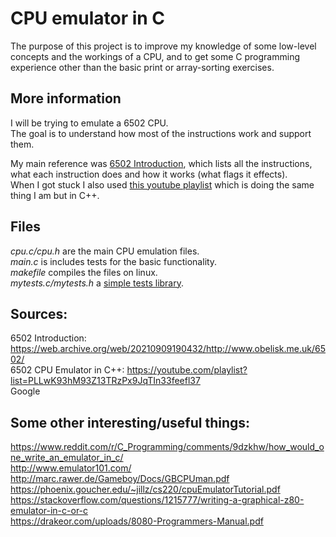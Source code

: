 # CPU emulator in C
The purpose of this project is to improve my knowledge of some low-level concepts and the workings
of a CPU, and to get some C programming experience other than the basic print or array-sorting exercises.

## More information
I will be trying to emulate a 6502 CPU. <br>
The goal is to understand how most of the instructions work and support them. <br>

My main reference was [6502 Introduction](#6502-intro), which lists all the instructions, what each
instruction does and how it works (what flags it effects). <br>
When I got stuck I also used [this youtube playlist](#youtube-playlist) which is doing the same thing I am
but in C++. <br>

## Files
*cpu.c\/cpu.h* are the main CPU emulation files. <br>
*main.c* is includes tests for the basic functionality. <br>
*makefile* compiles the files on linux. <br>
*mytests.c/mytests.h* a [simple tests library](#). <br>

## Sources:
6502 Introduction: <a name="6502-intro">https://web.archive.org/web/20210909190432/http://www.obelisk.me.uk/6502/</a> <br>
6502 CPU Emulator in C++: <a name="youtube-playlist"> https://youtube.com/playlist?list=PLLwK93hM93Z13TRzPx9JqTIn33feefl37 </a> <br>
Google <br>

## Some other interesting/useful things:
https://www.reddit.com/r/C_Programming/comments/9dzkhw/how_would_one_write_an_emulator_in_c/ <br>
http://www.emulator101.com/ <br>
http://marc.rawer.de/Gameboy/Docs/GBCPUman.pdf <br>
https://phoenix.goucher.edu/~jillz/cs220/cpuEmulatorTutorial.pdf <br>
https://stackoverflow.com/questions/1215777/writing-a-graphical-z80-emulator-in-c-or-c <br>
https://drakeor.com/uploads/8080-Programmers-Manual.pdf <br>
